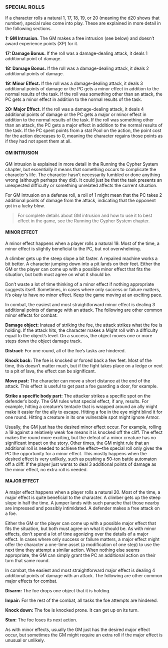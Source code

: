 ### SPECIAL ROLLS

<!-- P, ID: 090090 -->

If a character rolls a natural 1, 17, 18, 19, or 20 (meaning the d20 shows that number), special rules come into play. These are explained in more detail in the following sections.

<!-- P, ID: 090091 -->

**1: GM Intrusion.** The GM makes a free intrusion (see below) and doesn’t award experience points (XP) for it.

<!-- P, ID: 090092 -->

**17: Damage Bonus.** If the roll was a damage-dealing attack, it deals 1 additional point of damage.

<!-- P, ID: 090093 -->

**18: Damage Bonus.** If the roll was a damage-dealing attack, it deals 2 additional points of damage.

<!-- P, ID: 090094 -->

**19: Minor Effect.** If the roll was a damage-dealing attack, it deals 3 additional points of damage or the PC gets a minor effect in addition to the normal results of the task. If the roll was something other than an attack, the PC gets a minor effect in addition to the normal results of the task.

<!-- P, ID: 090095 -->

**20: Major Effect.** If the roll was a damage-dealing attack, it deals 4 additional points of damage or the PC gets a major or minor effect in addition to the normal results of the task. If the roll was something other than an attack, the PC gets a major effect in addition to the normal results of the task. If the PC spent points from a stat Pool on the action, the point cost for the action decreases to 0, meaning the character regains those points as if they had not spent them at all.

#### GM INTRUSION

<!-- P, ID: 090098 -->

GM intrusion is explained in more detail in the Running the Cypher System chapter, but essentially it means that something occurs to complicate the character’s life. The character hasn’t necessarily fumbled or done anything wrong (although perhaps they did). It could just be that the task presents an unexpected difficulty or something unrelated affects the current situation.

<!-- P, ID: 090099 -->

For GM intrusion on a defense roll, a roll of 1 might mean that the PC takes 2 additional points of damage from the attack, indicating that the opponent got in a lucky blow.

<!-- H, ID: 090100 -->

> For complete details about GM intrusion and how to use it to best effect in the game, see the Running the Cypher System chapter.

#### MINOR EFFECT

<!-- P, ID: 090104 -->

A minor effect happens when a player rolls a natural 19. Most of the time, a minor effect is slightly beneficial to the PC, but not overwhelming.

<!-- P, ID: 090105 -->

A climber gets up the steep slope a bit faster. A repaired machine works a bit better. A character jumping down into a pit lands on their feet. Either the GM or the player can come up with a possible minor effect that fits the situation, but both must agree on what it should be.

<!-- P, ID: 090106 -->

Don’t waste a lot of time thinking of a minor effect if nothing appropriate suggests itself. Sometimes, in cases where only success or failure matters, it’s okay to have no minor effect. Keep the game moving at an exciting pace.

<!-- P, ID: 090107 -->

In combat, the easiest and most straightforward minor effect is dealing 3 additional points of damage with an attack. The following are other common minor effects for combat:

<!-- P, ID: 090108 -->

**Damage object:** Instead of striking the foe, the attack strikes what the foe is holding. If the attack hits, the character makes a Might roll with a difficulty equal to the object’s level. On a success, the object moves one or more steps down the object damage track.

<!-- P, ID: 090109 -->

**Distract:** For one round, all of the foe’s tasks are hindered.

<!-- P, ID: 090110 -->

**Knock back:** The foe is knocked or forced back a few feet. Most of the time, this doesn’t matter much, but if the fight takes place on a ledge or next to a pit of lava, the effect can be significant.

<!-- P, ID: 090111 -->

**Move past:** The character can move a short distance at the end of the attack. This effect is useful to get past a foe guarding a door, for example.

<!-- P, ID: 090112 -->

**Strike a specific body part:** The attacker strikes a specific spot on the defender’s body. The GM rules what special effect, if any, results. For example, hitting a creature’s tentacle that is wrapped around an ally might make it easier for the ally to escape. Hitting a foe in the eye might blind it for one round. Hitting a creature in its one vulnerable spot might ignore Armor.

<!-- P, ID: 090113 -->

Usually, the GM just has the desired minor effect occur. For example, rolling a 19 against a relatively weak foe means it is knocked off the cliff. The effect makes the round more exciting, but the defeat of a minor creature has no significant impact on the story. Other times, the GM might rule that an additional roll is needed to achieve the effect—the special roll only gives the PC the opportunity for a minor effect. This mostly happens when the desired effect is very unlikely, such as pushing a 50-ton battle automaton off a cliff. If the player just wants to deal 3 additional points of damage as the minor effect, no extra roll is needed.

#### MAJOR EFFECT

<!-- P, ID: 090116 -->

A major effect happens when a player rolls a natural 20. Most of the time, a major effect is quite beneficial to the character. A climber gets up the steep slope in half the time. A jumper lands with such panache that those nearby are impressed and possibly intimidated. A defender makes a free attack on a foe.

<!-- P, ID: 090117 -->

Either the GM or the player can come up with a possible major effect that fits the situation, but both must agree on what it should be. As with minor effects, don’t spend a lot of time agonizing over the details of a major effect. In cases where only success or failure matters, a major effect might offer the character a one-time asset (a modification of one step) to use the next time they attempt a similar action. When nothing else seems appropriate, the GM can simply grant the PC an additional action on their turn that same round.

<!-- P, ID: 090118 -->

In combat, the easiest and most straightforward major effect is dealing 4 additional points of damage with an attack. The following are other common major effects for combat.

<!-- P, ID: 090119 -->

**Disarm:** The foe drops one object that it is holding.

<!-- P, ID: 090120 -->

**Impair:** For the rest of the combat, all tasks the foe attempts are hindered.

<!-- P, ID: 090121 -->

**Knock down:** The foe is knocked prone. It can get up on its turn.

<!-- P, ID: 090122 -->

**Stun:** The foe loses its next action.

<!-- P, ID: 090123 -->

As with minor effects, usually the GM just has the desired major effect occur, but sometimes the GM might require an extra roll if the major effect is unusual or unlikely.

